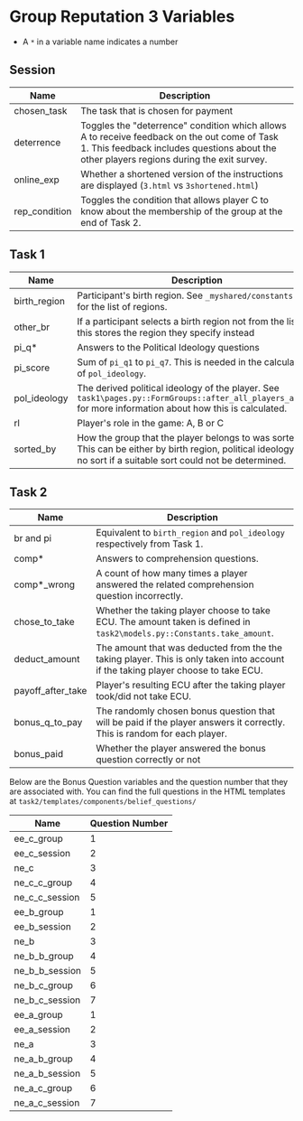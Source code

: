 # Group Reputation 3 Variables

- A `*` in a variable name indicates a number

## Session

| Name          | Description |
| ------------- | ----------- |
| chosen_task   | The task that is chosen for payment |
| deterrence    | Toggles the "deterrence" condition which allows A to receive feedback on the out come of Task 1. This feedback includes questions about the other players regions during the exit survey. |
| online_exp    | Whether a shortened version of the instructions are displayed (`3.html` vs `3shortened.html`) |
| rep_condition | Toggles the condition that allows player C to know about the membership of the group at the end of Task 2. |

## Task 1

| Name          | Description |
| ------------- | ----------- |
| birth_region | Participant's birth region. See `_myshared/constants.py` for the list of regions. |
| other_br     | If a participant selects a birth region not from the list, this stores the region they specify instead |
| pi_q*        | Answers to the Political Ideology questions |
| pi_score     | Sum of `pi_q1` to `pi_q7`. This is needed in the calculation of `pol_ideology`. |
| pol_ideology | The derived political ideology of the player. See `task1\pages.py::FormGroups::after_all_players_arrive` for more information about how this is calculated. |
| rl           | Player's role in the game: A, B or C |
| sorted_by    | How the group that the player belongs to was sorted by. This can be either by birth region, political ideology or no sort if a suitable sort could not be determined. |

## Task 2

| Name              | Description |
| ----------------- | ----------- |
| br and pi         | Equivalent to `birth_region` and `pol_ideology` respectively from Task 1. |
| comp*             | Answers to comprehension questions. |
| comp*_wrong       | A count of how many times a player answered the related comprehension question incorrectly. |
| chose_to_take     | Whether the taking player choose to take ECU. The amount taken is defined in `task2\models.py::Constants.take_amount`. |
| deduct_amount     | The amount that was deducted from the the taking player. This is only taken into account if the taking player choose to take ECU. |
| payoff_after_take | Player's resulting ECU after the taking player took/did not take ECU. |
| bonus_q_to_pay    | The randomly chosen bonus question that will be paid if the player answers it correctly. This is random for each player. |
| bonus_paid        | Whether the player answered the bonus question correctly or not |

Below are the Bonus Question variables and the question number that they are
associated with. You can find the full questions in the HTML templates at
`task2/templates/components/belief_questions/`

| Name           | Question Number |
| -------------- | --------------- |
| ee_c_group     | 1               |
| ee_c_session   | 2               |
| ne_c           | 3               |
| ne_c_c_group   | 4               |
| ne_c_c_session | 5               |
| ee_b_group     | 1               |
| ee_b_session   | 2               |
| ne_b           | 3               |
| ne_b_b_group   | 4               |
| ne_b_b_session | 5               |
| ne_b_c_group   | 6               |
| ne_b_c_session | 7               |
| ee_a_group     | 1               |
| ee_a_session   | 2               |
| ne_a           | 3               |
| ne_a_b_group   | 4               |
| ne_a_b_session | 5               |
| ne_a_c_group   | 6               |
| ne_a_c_session | 7               |
